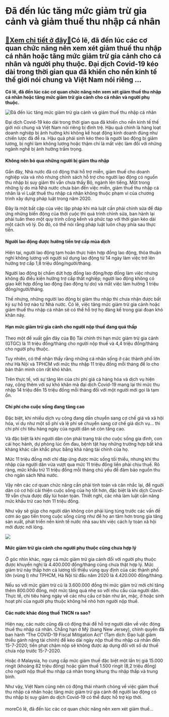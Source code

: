 Đã đến lúc tăng mức giảm trừ gia cảnh và giảm thuế thu nhập cá nhân
===================================================================

[:gift:Xem chi tiết ở đây:gift:](https://hddtvn.com/da-den-luc-tang-muc-giam-tru-gia-canh-va-giam-thue-thu-nhap-ca-nhan/)Có lẽ, đã đến lúc các cơ quan chức năng nên xem xét giảm thuế thu nhập cá nhân hoặc tăng mức giảm trừ gia cảnh cho cá nhân và người phụ thuộc. Đại dịch Covid-19 kéo dài trong thời gian qua đã khiến cho nền kinh tế thế giới nói chung và Việt Nam nói riêng …
----------------------------------------------------------------------------------------------------------------------------------------------------------------------------------------------------------------------------------------------------------------

**Có lẽ, đã đến lúc các cơ quan chức năng nên xem xét giảm thuế thu nhập cá nhân hoặc tăng mức giảm trừ gia cảnh cho cá nhân và người phụ thuộc.**


![Đã đến lúc tăng mức giảm trừ gia cảnh và giảm thuế thu nhập cá nhân](https://hddtvn.com/wp-content/uploads/2021/01/big-family-meeting_74855-5220.jpg "Đã đến lúc tăng mức giảm trừ gia cảnh và giảm thuế thu nhập cá nhân")


Đại dịch Covid-19 kéo dài trong thời gian qua đã khiến cho nền kinh tế thế giới nói chung và Việt Nam nói riêng bị đình trệ. Hậu quả chính là hàng loạt doanh nghiệp bị ảnh hưởng khi không kể hoạt động kinh doanh đúng như chiến lược đã đề ra. Hậu quả phái sinh kéo theo là người lao động bị giảm lương, bị nghỉ làm không lương hoặc thậm chí là mất việc làm đối với những ngành nghề bị ảnh hưởng trầm trọng.


#### Không nên bỏ qua những người bị giảm thu nhập


Gần đây, Nhà nước đã có động thái hỗ trợ miễn, giảm thuế cho doanh nghiệp vừa và nhỏ nhưng chính sách hỗ trợ cho người lao động có nguồn thu nhập bị suy giảm thì vẫn chưa thấy Bộ, ngành lên tiếng. Một trong những lý do mà Nhà nước chưa bàn đến việc miễn, giảm thuế thu nhập cá nhân là vì Luật thuế thu nhập cá nhân không thuộc phạm vi của chương trình xây dựng pháp luật trong năm 2020.


Đây là một bất cập của việc lập pháp khi mà luật cần phải chỉnh sửa để đáp ứng những biến động của thời cuộc thì quá trình chỉnh sửa, ban hành lại phải tuân theo một quy trình cồng kềnh và phức tạp với thời gian kéo dài một cách vô lý. Do đó, có thể nói rằng pháp luật luôn chạy phía sau thực tiễn.


#### Người lao động được hưởng tiền trợ cấp mùa dịch


Hiện tại, người lao động tạm hoãn thực hiện hợp đồng lao động, thỏa thuận nghỉ không lương với người sử dụng lao động từ 14 ngày làm việc trở lên hưởng trợ cấp 1,8 triệu đồng/người/tháng.


Người lao động bị chấm dứt hợp đồng lao động/hợp đồng làm việc nhưng không đủ điều kiện hưởng trợ cấp thất nghiệp; người lao động không có giao kết hợp đồng lao động (lao động tự do) và mất việc làm hưởng 1 triệu đồng/người/tháng.


Thế nhưng, những người lao động bị giảm thu nhập thì chưa nhận được bất kỳ sự hỗ trợ nào từ Nhà nước. Có lẽ, việc tăng mức giảm trừ gia cảnh hoặc giảm thuế thu nhập cá nhân sẽ có thể hỗ trợ họ đáng kể trong giai đoạn khó khăn này.


#### Hạn mức giảm trừ gia cảnh cho người nộp thuế đang quá thấp


Theo một đề xuất gần đây của Bộ Tài chính thì hạn mức giảm trừ gia cảnh (GTGC) là 11 triệu đồng/tháng cho người nộp thuế và 4,4 triệu đồng/tháng cho người phụ thuộc.


Tuy nhiên, có thể nhận thấy rằng những cá nhân sống ở các thành phố lớn như Hà Nội và TPHCM với mức thu nhập 11 triệu đồng mỗi tháng để lo cho bản thân mình còn rất khó khăn.


Trên thực tế, với sự tăng lên của chi phí giá cả hàng hóa và dịch vụ hiện nay, cộng thêm với sự khó khăn mà đại dịch Covid-19 mang lại thì mức thu nhập 14 triệu đến 15 triệu đồng mỗi tháng đối với một người mới gọi là tạm ổn.


#### Chi phí cho cuộc sống đang tăng cao


Đặc biệt, khi nhiều dịch vụ công đang dần chuyển sang cơ chế giá và xã hội hóa, ví dụ như một số phí và lệ phí sẽ chuyển sang cơ chế giá dịch vụ… thì chi phí chi tiêu hàng ngày của người dân sẽ còn tăng cao.


Và đặc biệt là khi người dân còn phải trang trải cho cuộc sống gia đình, con cái học hành, dự phòng lúc ốm đau, bệnh tật hay những trường hợp bất khả kháng khác cần khắc phục bằng khả năng tài chính của họ.


Mức 11 triệu đồng mới chỉ đáp ứng được mức sống tối thiểu, nhưng khi thu nhập của người dân vừa vượt qua mức 11 triệu đồng liền phải chịu thuế. Rõ ràng, mức khấu trừ 11 triệu đồng mỗi tháng chủ yếu để đảm bảo nguồn thu cho ngân sách Nhà nước.


Vậy nên các cơ quan chức năng cần phải tính toán và cân nhắc lại, để nguời dân có cơ hội cải thiện cuộc sống của họ tốt hơn, đặc biệt là khi dịch Covid-19 vẫn chưa được đẩy lùi hoàn toàn. Thiết nghĩ, các nhà làm luật cần nâng mức khấu trừ cao hơn 11 triệu đồng.


Như vậy sẽ giúp cho người dân không còn phải lúng túng trước các vấn đề cơm áo gạo tiền trong cuộc sống cũng như để họ an tâm hơn trong gia tăng sản xuất, phát triển nền kinh tế nước nhà sau khi việc cách ly toàn xã hội mới được nới lỏng.


![](https://hddtvn.com/wp-content/uploads/2021/01/nguoidanlamthutuctaichicucthuequan1tphcm-anhngocduong20_aufw.jpg)


#### Mức giảm trừ gia cảnh cho người phụ thuộc cũng chưa hợp lý


Ở góc nhìn khác, ngay cả mức giảm trừ gia cảnh đối với người phụ thuộc được khuyến nghị là 4.400.000 đồng/tháng cũng chưa thật hợp lý. Mức giảm trừ này thấp hơn cả lương tối thiểu vùng quy định của các thành phố lớn (vùng I) như TPHCM, Hà Nội từ đầu năm 2020 là 4.420.000 đồng/tháng.


Nếu so với mức giảm trừ cũ là 3.600.000 đồng thì mức giảm trừ mới chỉ tăng thêm 800.000 đồng, một mức tăng quá nhẹ so với nhu cầu của người dân. Thực tế, chi tiêu hàng ngày về các nhu cầu cơ bản như ăn, mặc, ở hoặc sinh hoạt phí của người phụ thuộc không hề nhỏ hơn người nộp thuế.


#### Các nước khác đóng thuế TNCN ra sao?


Hiện nay, các nước cũng đã có động thái để hỗ trợ người dân về việc đóng thuế thu nhập cá nhân. Chẳng hạn ở Mỹ (bang New Jersey), chính quyền đã ban hành “The COVID-19 Fiscal Mitigation Act” (Tạm dịch: Đạo luật giảm thiểu gánh nặng tài chính) để kéo dài ngày nộp thuế thu nhập cá nhân đến 15-7-2020; tiền phạt chậm nộp sẽ không được áp dụng đối với số dư thuế chưa nộp trước 15-7-2020.


Hoặc ở Malaysia, họ cung cấp mức giảm thuế đặc biệt một lần trị giá 15.000 ringit (khoảng 82 triệu đồng) hoặc giảm thuế 1.500 ringit (8,2 triệu đồng) cho người nộp thuế thu nhập cá nhân trong khung thu nhập thấp và trung bình.


Như vậy, Việt Nam cũng nên có động thái nhanh chóng về việc giảm thuế thu nhập cá nhân hoặc tăng mức giảm trừ gia cảnh để người lao động có thu nhập bị suy giảm do dịch Covid-19 có thể được hỗ trợ kịp thời.


#### 


moreCó lẽ, đã đến lúc các cơ quan chức năng nên xem xét giảm thuế…

